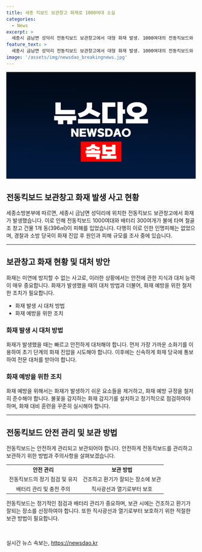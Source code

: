 ```yaml
---
title: 세종 킥보드 보관창고 화재로 1000여대 소실
categories:
  - News
excerpt: >
  세종시 금남면 성덕리 전동킥보드 보관창고에서 대형 화재 발생. 1000여대의 전동킥보드와 300여 개의 배터리가 불에 탔으나 인명피해는 없었음. 경찰과 소방 당국이 원인 조사 중. (150자)
feature_text: >
  세종시 금남면 성덕리 전동킥보드 보관창고에서 대형 화재 발생. 1000여대의 전동킥보드와 300여 개의 배터리가 불에 탔으나 인명피해는 없었음. 경찰과 소방 당국이 원인 조사 중. (150자)
image: '/assets/img/newsdao_breakingnews.jpg'
---
```


<p><img src="/assets/img/newsdao_breakingnews.jpg" alt="firstkoreanews 속보" /></p>

<h2>전동킥보드 보관창고 화재 발생 사고 현황</h2>

<p data-ke-size="size16">세종소방본부에 따르면, 세종시 금남면 성덕리에 위치한 전동킥보드 보관창고에서 화재가 발생했습니다. 이로 인해 전동킥보드 1000여대와 배터리 300여개가 불에 타며 철골조 창고 건물 1개 동(396㎡)이 피해를 입었습니다. 다행히 이로 인한 인명피해는 없었으며, 경찰과 소방 당국이 화재 진압 후 원인과 피해 규모를 조사 중에 있습니다.</p>

<hr>

<h2 data-ke-size="size26">보관창고 화재 현황 및 대처 방안</h2>

<p data-ke-size="size16">화재는 미연에 방지할 수 없는 사고로, 이러한 상황에서는 안전에 관한 지식과 대처 능력이 매우 중요합니다. 화재가 발생했을 때의 대처 방법과 더불어, 화재 예방을 위한 철저한 조치가 필요합니다.</p>

<ul>
    <li>화재 발생 시 대처 방법</li>
    <li>화재 예방을 위한 조치</li>
</ul>

<h3>화재 발생 시 대처 방법</h3>

<p data-ke-size="size16">화재가 발생했을 때는 빠르고 안전하게 대처해야 합니다. 먼저 가장 가까운 소화기를 이용하여 초기 단계의 화재 진압을 시도해야 합니다. 이후에는 신속하게 화재 당국에 통보하여 전문 대처를 받아야 합니다.</p>

<h3>화재 예방을 위한 조치</h3>

<p data-ke-size="size16">화재 예방을 위해서는 화재가 발생하기 쉬운 요소들을 제거하고, 화재 예방 규정을 철저히 준수해야 합니다. 불꽃을 감지하는 화재 감지기를 설치하고 정기적으로 점검하여야 하며, 화재 대비 훈련을 꾸준히 실시해야 합니다.</p>

<hr>

<h2 data-ke-size="size26">전동킥보드 안전 관리 및 보관 방법</h2>

<p data-ke-size="size16">전동킥보드는 안전하게 관리되고 보관되어야 합니다. 안전하게 전동킥보드를 관리하고 보관하기 위한 방법과 주의사항을 살펴보겠습니다.</p>

<table>
    <tr>
        <td style="text-align: center; height: 17px;"><b>안전 관리</b></td>
        <td style="text-align: center; height: 17px;"><b>보관 방법</b></td>
    </tr>
    <tr>
        <td style="text-align: center; height: 17px;">전동킥보드의 정기 점검 및 유지</td>
        <td style="text-align: center; height: 17px;">건조하고 환기가 잘되는 장소에 보관</td>
    </tr>
    <tr>
        <td style="text-align: center; height: 17px;">배터리 관리 및 충전 주의</td>
        <td style="text-align: center; height: 17px;">직사광선과 열기로부터 보호</td>
    </tr>
</table>

<p data-ke-size="size16">전동킥보드는 정기적인 점검과 배터리 관리가 중요하며, 보관 시에는 건조하고 환기가 잘되는 장소를 선정하여야 합니다. 또한 직사광선과 열기로부터 보호하기 위한 적절한 보관 방법이 필요합니다.</p>

<p data-ke-size="size16">&nbsp;</p>
실시간 뉴스 속보는, <a href="https://newsdao.kr" rel="dofollow">https://newsdao.kr</a>


